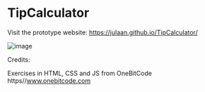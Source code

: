# TipCalculator

Visit the prototype website: https://julaan.github.io/TipCalculator/

![image](https://user-images.githubusercontent.com/107024416/202689312-3543a630-a7b3-4dc7-b06e-f3acae8774db.png)



Credits:

Exercises in HTML, CSS and JS from OneBitCode https//www.onebitcode.com
